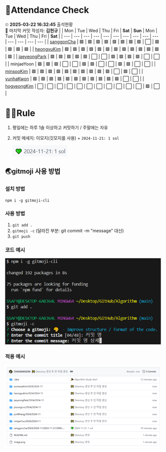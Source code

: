 <!-- Attendance Section -->
# 📅Attendance Check

⏲ **2025-03-22 16:32:45** 출석현황<br>📝 마지막 커밋 작성자: **김헌규**
|   | Mon | Tue | Wed | Thu | Fri | **Sat** | **Sun** | Mon | Tue | Wed | Thu | Fri | **Sat** |
| --- | --- | --- | --- | --- | --- | --- | --- | --- | --- | --- | --- | --- | --- |
| [sanggonCha](https://solved.ac/profile/yg9618) | 🟩 | 🟩 | 🟩 | 🟩 | 🟩 | 🟩 | 🟩 | 🟩 | ⬜ | 🟩 | 🟩 | 🟩 | 🟩 |
| [heongyuKim](https://solved.ac/profile/khg6436) | 🟩 | 🟩 | 🟩 | 🟩 | 🟩 | 🟩 | 🟩 | 🟩 | 🟩 | 🟩 | 🟩 | 🟩 | 🟩 |
| [jaeyeongPark](https://solved.ac/profile/pjy980526) | 🟩 | 🟩 | 🟩 | 🟩 | 🟩 | ⬜ | ⬜ | 🟩 | 🟩 | 🟩 | 🟩 | ⬜ | ⬜ |
| minjaeYoon | 🟩 | 🟩 | 🟩 | ⬜ | ⬜ | 🟩 | 🟩 | ⬜ | ⬜ | 🟩 | 🟩 | ⬜ | ⬜ |
| [minsooKim](https://solved.ac/profile/kei03016) | 🟩 | 🟩 | 🟩 | 🟩 | 🟩 | 🟩 | 🟩 | 🟩 | 🟩 | 🟩 | ⬜ | 🟩 | ⬜ |
| [yunhaKwon](https://solved.ac/profile/ellen4421) | 🟩 | 🟩 | 🟩 | 🟩 | 🟩 | 🟩 | 🟩 | 🟩 | 🟩 | 🟩 | 🟩 | ⬜ | ⬜ |
| [hogyeongKim](https://solved.ac/profile/rlaghtl2) | ⬜ | ⬜ | ⬜ | ⬜ | ⬜ | ⬜ | ⬜ | ⬜ | ⬜ | ⬜ | ⬜ | 🟩 | ⬜ |

<!-- Rules Section -->
# 🏳‍🌈Rule
1. 평일에는 하루 1솔 이상하고 커밋하기 / 주말에는 자유
2. 커밋 메세지: 이모지(깃모지를 사용) +  `2024-11-21: 1 sol`

    ![alt text](images/image-2.png)


## 🌏gitmoji 사용 방법
### 설치 방법
`npm i -g gitmoji-cli`

### 사용 방법
1. `git add .`
2. `gitmoji -c` (달라진 부분: git commit -m "message" 대신)
3. `git push`

### 코드 예시
![alt text](images/image.png)

### 적용 예시
![alt text](images/image-1.png)
